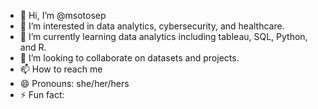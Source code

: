 - 👋 Hi, I’m @msotosep
- 👀 I’m interested in data analytics, cybersecurity, and healthcare. 
- 🌱 I’m currently learning data analytics including tableau, SQL, Python, and R. 
- 💞️ I’m looking to collaborate on datasets and projects. 
- 📫 How to reach me 
- 😄 Pronouns: she/her/hers
- ⚡ Fun fact: 

<!---
msotosep/msotosep is a ✨ special ✨ repository because its `README.md` (this file) appears on your GitHub profile.
You can click the Preview link to take a look at your changes.
--->
